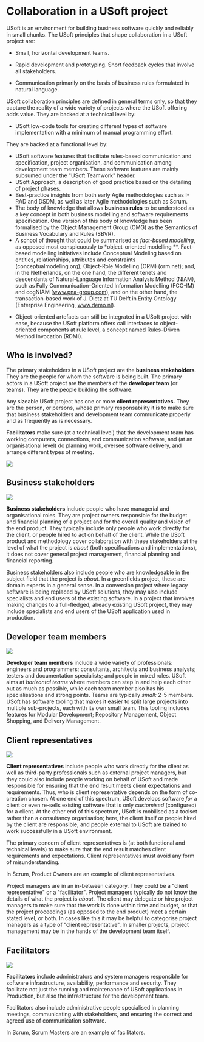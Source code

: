# Collaboration in a USoft project

USoft is an environment for building business software quickly and reliably in small chunks. The USoft principles that shape collaboration in a USoft project are:

- Small, horizontal development teams.

- Rapid development and prototyping. Short feedback cycles that involve all stakeholders.
- Communication primarily on the basis of business rules formulated in natural language.

USoft collaboration principles are defined in general terms only, so that they capture the reality of a wide variety of projects where the USoft offering adds value. They are backed at a technical level by:

- USoft low-code tools for creating different types of software implementation with a minimum of manual programming effort.

They are backed at a functional level by:

- USoft software features that facilitate rules-based communication and specification, project organisation, and communication among development team members. These software features are mainly subsumed under the "USoft Teamwork" header.
- USoft Approach, a description of good practice based on the detailing of project phases.
- Best-practice insights from both early Agile methodologies such as I-RAD and DSDM, as well as later Agile methodologies such as Scrum.
- The body of knowledge that allows **business rules** to be understood as a key concept in both business modelling and software requirements specification. One version of this body of knowledge has been formalised by the Object Management Group (OMG) as the Semantics of Business Vocabulary and Rules (SBVR).
- A school of thought that could be summarised as *fact-based modelling*, as opposed most conspicuously to *object-oriented modelling **. Fact-based modelling initiatives include Conceptual Modeling based on entities, relationships, attributes and constraints (conceptualmodeling.org); Object-Role Modelling (ORM) (orm.net); and, in the Netherlands, on the one hand, the different tenets and descendants of Natural-Language Information Analysis Method (NIAM), such as Fully Communication-Oriented Information Modelling (FCO-IM) and cogNIAM (www.pna-group.com), and on the other hand, the transaction-based work of J. Dietz at TU Delft in Entity Ontology (Enterprise Engineering, www.demo.nl).

* Object-oriented artefacts can still be integrated in a USoft project with ease, because the USoft platform offers call interfaces to object-oriented components at rule level, a concept named Rules-Driven Method Invocation (RDMI).

## Who is involved?

The primary stakeholders in a USoft project are the **business stakeholders**. They are the people for whom the software is being built. The primary actors in a USoft project are the members of the **developer team** (or teams). They are the people building the software.

Any sizeable USoft project has one or more **client representatives.** They are the person, or persons, whose primary responsability it is to make sure that business stakeholders and development team communicate properly and as frequently as is necessary.

**Facilitators** make sure (at a technical level) that the development team has working computers, connections, and communication software, and (at an organisational level) do planning work, oversee software delivery, and arrange different types of meeting.

![](/api/Collaboration/Collaboration%20in%20a%20USoft%20project/assets/f8192b90-3f24-40a3-a83c-617b8186489e.png)

## Business stakeholders

![](/api/Collaboration/Collaboration%20in%20a%20USoft%20project/assets/8f3d0027-9eb0-4b10-919e-66fff999c3c4.png)

**Business stakeholders** include people who have managerial and organisational roles. They are project owners responsible for the budget and financial planning of a project and for the overall quality and vision of the end product. They typically include only people who work directly for the client, or people hired to act on behalf of the client. While the USoft product and methodology cover collaboration with these stakeholders at the level of what the project is *about* (both specifications and implementations), it does not cover general project management, financial planning and financial reporting.

Business stakeholders also include people who are knowledgeable in the subject field that the project is *about.* In a greenfields project, these are domain experts in a general sense. In a conversion project where legacy software is being replaced by USoft solutions, they may also include specialists and end users of the existing software. In a project that involves making changes to a full-fledged, already existing USoft project, they may include specialists and end users of the USoft application used in production.

## Developer team members

![](/api/Collaboration/Collaboration%20in%20a%20USoft%20project/assets/8d413f8d-184c-48e1-bdb5-747146977bcc.png)

**Developer team members** include a wide variety of professionals: engineers and programmers; consultants, architects and business analysts; testers and documentation specialists; and people in mixed roles. USoft aims at *horizontal teams* where members can step in and help each other out as much as possible, while each team member also has his specialisations and strong points. Teams are typically *small:* 2-5 members. USoft has software tooling that makes it easier to split large projects into multiple sub-projects, each with its own small team. This tooling includes features for Modular Development; Repository Management, Object Shopping, and Delivery Management.

## Client representatives

![](/api/Collaboration/Collaboration%20in%20a%20USoft%20project/assets/b82c6732-f322-4fba-b030-87937cc409a9.png)

**Client representatives** include people who work directly for the client as well as third-party professionals such as external project managers, but they could also include people working on behalf of USoft and made responsible for ensuring that the end result meets client expectations and requirements. Thus, who is client representative depends on the form of co-creation chosen. At one end of this spectrum, USoft develops software *for* a client or even re-sells existing software that is only *customised* (configured) for a client. At the other end of this spectrum, USoft is mobilised as a toolset rather than a consultancy organisation; here, the client itself or people hired by the client are responsible, and people external to USoft are trained to work successfully in a USoft environment.

The primary concern of client representatives is (at both functional and technical levels) to make sure that the end result matches client requirements and expectations. Client representatives must avoid any form of misunderstanding.

In Scrum, Product Owners are an example of client representatives.

Project managers are in an in-between category. They could be a "client representative" or a "facilitator". Project managers typically do not know the details of what the project is *about.* The client may delegate or hire project managers to make sure that the work is done within time and budget, or that the project proceedings (as opposed to the end product) meet a certain stated level, or both. In cases like this it may be helpful to categorise project managers as a type of "client representative". In smaller projects, project management may be in the hands of the development team itself.

## Facilitators

![](/api/Collaboration/Collaboration%20in%20a%20USoft%20project/assets/7760687e-b2ce-4f4f-8db5-1ceeaa7c33ce.png)

**Facilitators** include administrators and system managers responsible for software infrastructure, availability, performance and security. They facilitate not just the running and maintenance of USoft applications in Production, but also the infrastructure for the development team.

Facilitators also include administrative people specialised in planning meetings, communicating with stakeholders, and ensuring the correct and agreed use of communication software.

In Scrum, Scrum Masters are an example of facilitators.
